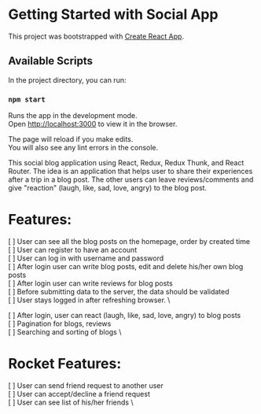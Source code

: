 # Getting Started with Social App

This project was bootstrapped with [Create React App](https://github.com/facebook/create-react-app).

## Available Scripts

In the project directory, you can run:

### `npm start`

Runs the app in the development mode.\
Open [http://localhost:3000](http://localhost:3000) to view it in the browser.

The page will reload if you make edits.\
You will also see any lint errors in the console.

This social blog application using React, Redux, Redux Thunk, and React Router. The idea is an application that helps user to share their experiences after a trip in a blog post. The other users can leave reviews/comments and give "reaction" (laugh, like, sad, love, angry) to the blog post.

# Features:  
[ ] User can see all the blog posts on the homepage, order by created time \
[ ] User can register to have an account \
[ ] User can log in with username and password \
[ ] After login user can write blog posts, edit and delete his/her own blog posts \
[ ] After login user can write reviews for blog posts \
[ ] Before submitting data to the server, the data should be validated \
[ ] User stays logged in after refreshing browser. \

[ ] After login, user can react (laugh, like, sad, love, angry) to blog posts \
[ ] Pagination for blogs, reviews \
[ ] Searching and sorting of blogs \

# Rocket Features:  
[ ] User can send friend request to another user \
[ ] User can accept/decline a friend request \
[ ] User can see list of his/her friends \




